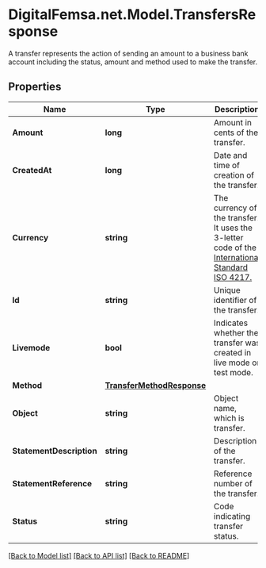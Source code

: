 # DigitalFemsa.net.Model.TransfersResponse
A transfer represents the action of sending an amount to a business bank account including the status, amount and method used to make the transfer.

## Properties

Name | Type | Description | Notes
------------ | ------------- | ------------- | -------------
**Amount** | **long** | Amount in cents of the transfer. | [optional] 
**CreatedAt** | **long** | Date and time of creation of the transfer. | [optional] 
**Currency** | **string** | The currency of the transfer. It uses the 3-letter code of the [International Standard ISO 4217.](https://es.wikipedia.org/wiki/ISO_4217) | [optional] 
**Id** | **string** | Unique identifier of the transfer. | [optional] 
**Livemode** | **bool** | Indicates whether the transfer was created in live mode or test mode. | [optional] 
**Method** | [**TransferMethodResponse**](TransferMethodResponse.md) |  | [optional] 
**Object** | **string** | Object name, which is transfer. | [optional] 
**StatementDescription** | **string** | Description of the transfer. | [optional] 
**StatementReference** | **string** | Reference number of the transfer. | [optional] 
**Status** | **string** | Code indicating transfer status. | [optional] 

[[Back to Model list]](../README.md#documentation-for-models) [[Back to API list]](../README.md#documentation-for-api-endpoints) [[Back to README]](../README.md)

